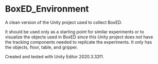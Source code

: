 # BoxED_Environment
A clean version of the Unity project used to collect BoxED. 

It should be used only as a starting point for similar experiments or to visualize the objects used in BoxED since this Unity project does not have the tracking components needed to replicate the experiments. It only has the objects, floor, table, and gripper.

Created and tested with Unity Editor 2020.3.32f1.
